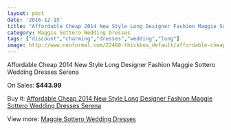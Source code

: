 ```yaml
---
layout: post
date: '2016-12-15'
title: "Affordable Cheap 2014 New Style Long Designer Fashion Maggie Sottero Wedding Dresses Serena"
category: Maggie Sottero Wedding Dresses
tags: ["discount","charming","dresses","wedding","long"]
image: http://www.neoformal.com/22460-thickbox_default/affordable-cheap-2014-new-style-long-designer-fashion-maggie-sottero-wedding-dresses-serena.jpg
---
```

Affordable Cheap 2014 New Style Long Designer Fashion Maggie Sottero Wedding Dresses Serena

On Sales: **$443.99**
<a href="https://www.neoformal.com/en/maggie-sottero-wedding-dresses-2014/7447-affordable-cheap-2014-new-style-long-designer-fashion-maggie-sottero-wedding-dresses-serena.html"><amp-img layout="responsive" width="600" height="600" src="//www.neoformal.com/22460-thickbox_default/affordable-cheap-2014-new-style-long-designer-fashion-maggie-sottero-wedding-dresses-serena.jpg" alt="Affordable Cheap 2014 New Style Long Designer Fashion Maggie Sottero Wedding Dresses Serena 0" /></a>
<a href="https://www.neoformal.com/en/maggie-sottero-wedding-dresses-2014/7447-affordable-cheap-2014-new-style-long-designer-fashion-maggie-sottero-wedding-dresses-serena.html"><amp-img layout="responsive" width="600" height="600" src="//www.neoformal.com/22461-thickbox_default/affordable-cheap-2014-new-style-long-designer-fashion-maggie-sottero-wedding-dresses-serena.jpg" alt="Affordable Cheap 2014 New Style Long Designer Fashion Maggie Sottero Wedding Dresses Serena 1" /></a>

Buy it: [Affordable Cheap 2014 New Style Long Designer Fashion Maggie Sottero Wedding Dresses Serena](https://www.neoformal.com/en/maggie-sottero-wedding-dresses-2014/7447-affordable-cheap-2014-new-style-long-designer-fashion-maggie-sottero-wedding-dresses-serena.html "Affordable Cheap 2014 New Style Long Designer Fashion Maggie Sottero Wedding Dresses Serena")

View more: [Maggie Sottero Wedding Dresses](https://www.neoformal.com/en/123-maggie-sottero-wedding-dresses-2014 "Maggie Sottero Wedding Dresses")